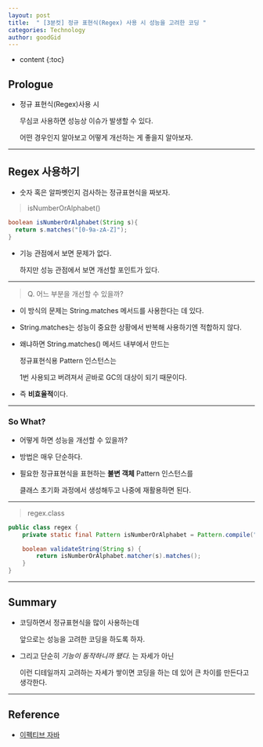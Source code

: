 ```yaml
---
layout: post
title:  " [3분컷] 정규 표현식(Regex) 사용 시 성능을 고려한 코딩 "
categories: Technology
author: goodGid
---
```

* content
{:toc}

## Prologue

* 정규 표현식(Regex)사용 시 

  무심코 사용하면 성능상 이슈가 발생할 수 있다.

  어떤 경우인지 알아보고 어떻게 개선하는 게 좋을지 알아보자.



---


## Regex 사용하기

* 숫자 혹은 알파벳인지 검사하는 정규표현식을 짜보자.

> isNumberOrAlphabet()

``` java
boolean isNumberOrAlphabet(String s){
  return s.matches("[0-9a-zA-Z]");
}
```

* 기능 관점에서 보면 문제가 없다.

  하지만 성능 관점에서 보면 개선할 포인트가 있다.

---

> Q. 어느 부분을 개선할 수 있을까?

* 이 방식의 문제는 String.matches 메서드를 사용한다는 데 있다.

* String.matches는 성능이 중요한 상황에서 반복해 사용하기엔 적합하지 않다.

* 왜냐하면 String.matches() 메서드 내부에서 만드는 

  정규표현식용 Pattern 인스턴스는 
  
  1번 사용되고 버려져서 곧바로 GC의 대상이 되기 때문이다.

* 즉 **비효율적**이다.

---

### So What?

* 어떻게 하면 성능을 개선할 수 있을까?

* 방법은 매우 단순하다.

* 필요한 정규표현식을 표현하는 **불변 객체** Pattern 인스턴스를

  클래스 초기화 과정에서 생성해두고 나중에 재활용하면 된다.

---

> regex.class

``` java
public class regex {
    private static final Pattern isNumberOrAlphabet = Pattern.compile("[0-9a-zA-Z]");

    boolean validateString(String s) {
        return isNumberOrAlphabet.matcher(s).matches();
    }
}
```

---

## Summary

* 코딩하면서 정규표현식을 많이 사용하는데

  앞으로는 성능을 고려한 코딩을 하도록 하자.

* 그리고 단순히 *기능이 동작하니까 됐다.* 는 자세가 아닌

  이런 디테일까지 고려하는 자세가 쌓이면 코딩을 하는 데 있어 큰 차이를 만든다고 생각한다.

---

## Reference

* [이펙티브 자바](https://book.naver.com/bookdb/book_detail.nhn?bid=14097515)
